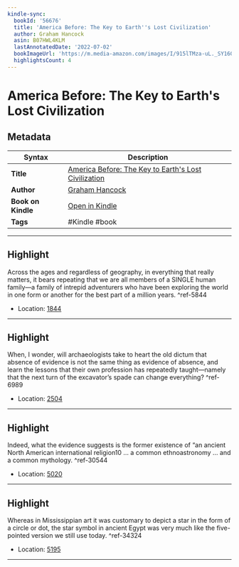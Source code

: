 ```yaml
---
kindle-sync:
  bookId: '56676'
  title: 'America Before: The Key to Earth''s Lost Civilization'
  author: Graham Hancock
  asin: B07HWL4KLM
  lastAnnotatedDate: '2022-07-02'
  bookImageUrl: 'https://m.media-amazon.com/images/I/915lTMza-uL._SY160.jpg'
  highlightsCount: 4
---
```

# America Before: The Key to Earth's Lost Civilization

## Metadata

| Syntax | Description |
| ---------- | ---------- |
| **Title** | [America Before: The Key to Earth's Lost Civilization](https://www.amazon.com/dp/B07HWL4KLM?&linkCode=ll1&tag=jwtwkm-20&language=en_US&ref_=as_li_ss_tl) |
| **Author** | [Graham Hancock](https://www.amazon.com/Graham-Hancock/e/B004561L0S/ref=dp_byline_cont_ebooks_1) |
| **Book on Kindle** | <a href="kindle://book?action=open&asin=B07HWL4KLM" target="_blank">Open in Kindle</a> |
| **Tags** | #Kindle #book |

---

## Highlight

Across the ages and regardless of geography, in everything that really matters, it bears repeating that we are all members of a SINGLE human family—a family of intrepid adventurers who have been exploring the world in one form or another for the best part of a million years. ^ref-5844
- Location: [1844](kindle://book?action=open&asin=B07HWL4KLM&location=1844)

---
## Highlight

When, I wonder, will archaeologists take to heart the old dictum that absence of evidence is not the same thing as evidence of absence, and learn the lessons that their own profession has repeatedly taught—namely that the next turn of the excavator’s spade can change everything? ^ref-6989
- Location: [2504](kindle://book?action=open&asin=B07HWL4KLM&location=2504)

---
## Highlight

Indeed, what the evidence suggests is the former existence of “an ancient North American international religion10 … a common ethnoastronomy … and a common mythology. ^ref-30544
- Location: [5020](kindle://book?action=open&asin=B07HWL4KLM&location=5020)

---
## Highlight

Whereas in Mississippian art it was customary to depict a star in the form of a circle or dot, the star symbol in ancient Egypt was very much like the five-pointed version we still use today. ^ref-34324
- Location: [5195](kindle://book?action=open&asin=B07HWL4KLM&location=5195)

---

